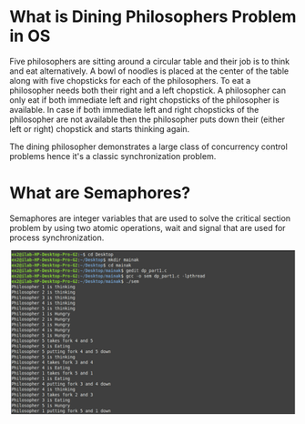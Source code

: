 # What is Dining Philosophers Problem in OS

 Five philosophers are sitting around a circular table and their job is to think and eat alternatively. A bowl of noodles is placed at the center of the table along with five chopsticks for each of the philosophers. To eat a philosopher needs both their right and a left chopstick. A philosopher can only eat if both immediate left and right chopsticks of the philosopher is available. In case if both immediate left and right chopsticks of the philosopher are not available then the philosopher puts down their (either left or right) chopstick and starts thinking again.

The dining philosopher demonstrates a large class of concurrency control problems hence it's a classic synchronization problem.

# What are Semaphores?

Semaphores are integer variables that are used to solve the critical section problem by using two atomic operations, wait and signal that are used for process synchronization.

![Alt text](image.png)